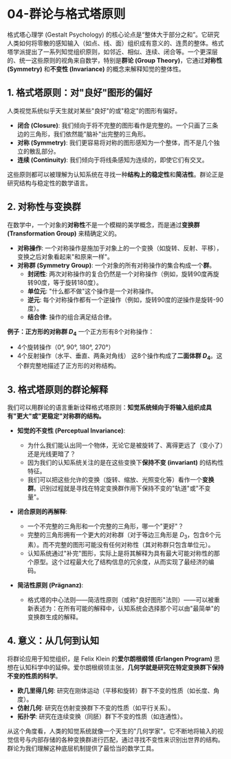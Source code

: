 # 04-群论与格式塔原则

格式塔心理学 (Gestalt Psychology) 的核心论点是“整体大于部分之和”。它研究人类如何将零散的感知输入（如点、线、面）组织成有意义的、连贯的整体。格式塔学派提出了一系列知觉组织原则，如邻近、相似、连续、闭合等。一个更深层的、统一这些原则的视角来自数学，特别是**群论 (Group Theory)**，它通过**对称性 (Symmetry)** 和**不变性 (Invariance)** 的概念来解释知觉的整体性。

## 1. 格式塔原则：对"良好"图形的偏好

人类视觉系统似乎天生就对某些"良好"的或"稳定"的图形有偏好。

- **闭合 (Closure)**: 我们倾向于将不完整的图形看作是完整的。一个只画了三条边的三角形，我们依然能"脑补"出完整的三角形。
- **对称 (Symmetry)**: 我们更容易将对称的图形感知为一个整体，而不是几个独立的散乱部分。
- **连续 (Continuity)**: 我们倾向于将线条感知为连续的，即使它们有交叉。

这些原则都可以被理解为认知系统在寻找一种**结构上的稳定性**和**简洁性**。群论正是研究结构与稳定性的数学语言。

## 2. 对称性与变换群

在数学中，一个对象的**对称性**不是一个模糊的美学概念，而是通过**变换群 (Transformation Group)** 来精确定义的。

- **对称操作**: 一个对称操作是施加于对象上的一个变换（如旋转、反射、平移），变换之后对象看起来"和原来一样"。
- **对称群 (Symmetry Group)**: 一个对象的所有对称操作的集合构成一个**群**。
  - **封闭性**: 两次对称操作的复合仍然是一个对称操作（例如，旋转90度再旋转90度，等于旋转180度）。
  - **单位元**: "什么都不做"这个操作是一个对称操作。
  - **逆元**: 每个对称操作都有一个逆操作（例如，旋转90度的逆操作是旋转-90度）。
  - **结合律**: 操作的组合满足结合律。

**例子：正方形的对称群 $D_4$**
一个正方形有8个对称操作：

- 4个旋转操作（0°, 90°, 180°, 270°）
- 4个反射操作（水平、垂直、两条对角线）
这8个操作构成了**二面体群 $D_4$**。这个群完整地描述了正方形的对称结构。

## 3. 格式塔原则的群论解释

我们可以用群论的语言重新诠释格式塔原则：**知觉系统倾向于将输入组织成具有"更大"或"更稳定"对称群的结构。**

- **知觉的不变性 (Perceptual Invariance)**:
  - 为什么我们能认出同一个物体，无论它是被旋转了、离得更远了（变小了）还是光线更暗了？
  - 因为我们的认知系统关注的是在这些变换下**保持不变 (invariant)** 的结构性特征。
  - 我们可以把这些允许的变换（旋转、缩放、光照变化等）看作一个**变换群**。识别过程就是寻找在特定变换群作用下保持不变的"轨道"或"不变量"。

- **闭合原则的再解释**:
  - 一个不完整的三角形和一个完整的三角形，哪一个"更好"？
  - 完整的三角形拥有一个更大的对称群（对于等边三角形是 $D_3$，包含6个元素）。而不完整的图形可能没有任何对称性（其对称群只包含单位元）。
  - 认知系统通过"补完"图形，实际上是将其解释为具有最大可能对称性的那个原型。这个过程最大化了结构信息的冗余度，从而实现了最经济的编码。

- **简洁性原则 (Prägnanz)**:
  - 格式塔的中心法则——简洁性原则（或称"良好图形"法则）——可以被重新表述为：在所有可能的解释中，认知系统会选择那个可以由"最简单"的变换群生成的解释。

## 4. 意义：从几何到认知

将群论应用于知觉组织，是 Felix Klein 的**爱尔朗根纲领 (Erlangen Program)** 思想在认知科学中的延伸。爱尔朗根纲领主张，**几何学就是研究在特定变换群下保持不变的性质的科学**。

- **欧几里得几何**: 研究在刚体运动（平移和旋转）群下不变的性质（如长度、角度）。
- **仿射几何**: 研究在仿射变换群下不变的性质（如平行关系）。
- **拓扑学**: 研究在连续变换（同胚）群下不变的性质（如连通性）。

从这个角度看，人类的知觉系统就像一个天生的"几何学家"。它不断地将输入的视觉信号与内部存储的各种变换群进行匹配，通过寻找不变性来识别出世界的结构。群论为我们理解这种底层机制提供了最恰当的数学工具。
